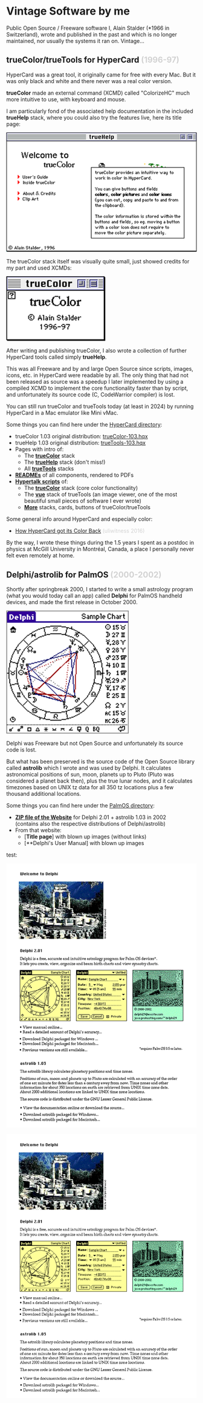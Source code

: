 # Vintage Software by me

Public Open Source / Freeware software I,
Alain Stalder (*1966 in Switzerland),
wrote and published in the past
and which is no longer maintained,
nor usually the systems it ran on.
Vintage…

## trueColor/trueTools for HyperCard <span style="color:lightgray">(1996-97)</span>

HyperCard was a great tool, it originally came for free with every Mac.
But it was only black and white and there never was a real color version.

**trueColor** made an external command (XCMD) called "ColorizeHC"
much more intuitive to use,
with keyboard and mouse.

I am particularly fond of the associated help documentation
in the included **trueHelp** stack,
where you could also try the features live,
here its title page:

[![image](trueHelp.jpg)](https://TODO)

The trueColor stack itself was visually quite small,
just showed credits for my part and used XCMDs:

[![image](trueColor.jpg)](https://TODO)

After writing and publishing trueColor,
I also wrote a collection of further HyperCard tools
called simply **trueHelp**.

This was all Freeware
and by and large Open Source
since scripts, images, icons, etc. in HyperCard
were readable by all.
The only thing that had not been released as source
was a speedup I later implemented by using a compiled XCMD
to implement the core functionality faster than by script,
and unfortunately its source code (C, CodeWarrior compiler) is lost.

You can still run trueColor and trueTools today (at least in 2024)
by running HyperCard in a Mac emulator like Mini vMac.

Some things you can find here under the [HyperCard directory](https://TODO):

* trueColor 1.03 original distribution: [trueColor-103.hqx](https://TODO)
* trueHelp 1.03 original distribution: [trueTools-103.hqx](https://TODO)
* Pages with intro of:
  * The [**trueColor**](https://TODO) stack
  * The [**trueHelp**](https://TODO) stack (don't miss!)
  * All [**trueTools**](https://TODO) stacks
* [**READMEs**](https://TODO) of all components, rendered to PDFs
* [**Hypertalk scripts**](https://TODO) of:
  * The [**trueColor**](https://TODO) stack (core color functionality)
  * The [**vue**](https://TODO) stack of trueTools (an image viewer, 
    one of the most beautiful small pieces of software I ever wrote)
  * [**More**](https://TOOD) stacks, cards, buttons of trueColor/trueTools

Some general info around HyperCard and especially color:

* [How HyperCard got its Color Back](https://orangejuiceliberationfront.com/how-hypercard-got-its-color-back/) <span style="color:lightgray">(uliwitness 2016)</span>

By the way, I wrote these things during the 1.5 years
I spent as a postdoc in physics at McGill University in Montréal, Canada,
a place I personally never felt even remotely at home.

## Delphi/astrolib for PalmOS <span style="color:lightgray">(2000-2002)</span>

Shortly after springbreak 2000,
I started to write a small astrology program
(what you would today call an app)
called **Delphi** for PalmOS handheld devices,
and made the first release in October 2000.

[![image](delphi.jpg)](https://TODO)

Delphi was Freeware but not Open Source
and unfortunately its source code is lost.

But what has been preserved is the source code
of the Open Source library called **astrolib**
which I wrote and was used by Delphi.
It calculates astronomical positions of
sun, moon, planets up to Pluto
(Pluto was considered a planet back then),
plus the true lunar nodes,
and it calculates timezones based on
UNIX tz data for all 350 tz locations
plus a few thousand additional locations.

Some things you can find here under the [PalmOS directory](https://TODO):

* [**ZIP file of the Website**](https://TODO) for Delphi 2.01 + astrolib 1.03 in 2002\
  (contains also the respective distributions of Delphi/astrolib)
* From that website:
  * [**Title page**] with blown up images (without links)
  * [**Delphi's User Manual] with blown up images

test:

[![image](PalmOS/extracts/web/index836.png)](https://TODO)


[![image](PalmOS/extracts/web/index.png)](https://TODO)